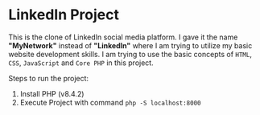 # LinkedIn Project

This is the clone of LinkedIn social media platform. I gave it the name **"MyNetwork"** instead of **"LinkedIn"** where I am trying to utilize my basic website development skills. I am trying to use the basic concepts of `HTML`, `CSS`, `JavaScript` and `Core PHP` in this project.

Steps to run the project:
1. Install PHP (v8.4.2)
2. Execute Project with command `php -S localhost:8000`
